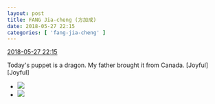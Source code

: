 ```yaml
---
layout: post
title: FANG Jia-cheng (方加成)
date: 2018-05-27 22:15
categories: [ 'fang-jia-cheng' ]
---
```


<div class="weibo-info">
  <a href="https://weibo.com/6505661195/GiDoIAmvh">2018-05-27 22:15</a>
</div>

Today's puppet is a dragon. My father brought it from Canada. [Joyful][Joyful]

<!-- more -->

<ul class="weibo-pic-list-1">
  <li class="weibo-pic">
    <a href="https://wx1.sinaimg.cn/mw690/0076h5Fhgy1frq99rrk1vj30k00zk75h.jpg"><img src="https://wx1.sinaimg.cn/thumb150/0076h5Fhgy1frq99rrk1vj30k00zk75h.jpg"/></a>
  </li>
  <li class="weibo-pic">
    <a href="https://wx2.sinaimg.cn/mw690/0076h5Fhgy1frq99qzsnej30k00zkmy5.jpg"><img src="https://wx2.sinaimg.cn/thumb150/0076h5Fhgy1frq99qzsnej30k00zkmy5.jpg"/></a>
  </li>
</ul>
